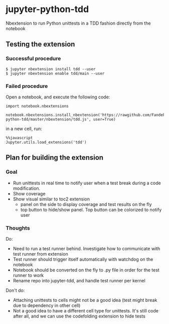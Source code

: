 # jupyter-python-tdd
Nbextension to run Python unittests in a TDD fashion directly from the notebook


## Testing the extension

### Successful procedure

    $ jupyter nbextension install tdd --user
    $ jupyter nbextension enable tdd/main --user


### Failed procedure
Open a notebook, and execute the following code:

    import notebook.nbextensions

    notebook.nbextensions.install_nbextension('https://rawgithub.com/Fandekasp/jupyter-python-tdd/master/nbextension/tdd.js', user=True)
in a new cell, run:

    %%javascript
    Jupyter.utils.load_extensions('tdd')


## Plan for building the extension


### Goal
* Run unittests in real time to notify user when a test break during a code modification.
* Show coverage
* Show visual similar to toc2 extension
    * panel on the side to display coverage and test results on the fly
    * top button to hide/show panel. Top button can be colorized to notify user


### Thoughts

Do:
* Need to run a test runner behind. Investigate how to communicate with test runner from extension
* Test runner should trigger itself automatically with watchdog on the notebook
* Notebook should be converted on the fly to .py file in order for the test runner to work
* Rename repo into jupyter-tdd, and handle test runner per kernel


Don't do:

* Attaching unittests to cells might not be a good idea (test might break due to dependency in other cell)
* Not a good idea to have a different cell type for unittests. It's still code after all, and we can use the codefolding extension to hide tests

